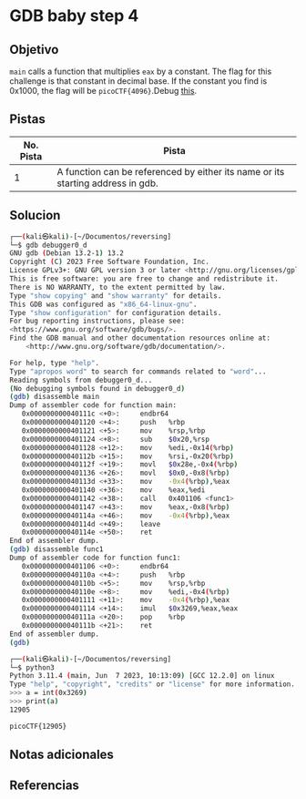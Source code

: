 # GDB baby step 4

## Objetivo
`main` calls a function that multiplies `eax` by a constant. The flag for this challenge is that constant in decimal base. If the constant you find is 0x1000, the flag will be `picoCTF{4096}`.Debug [this](https://artifacts.picoctf.net/c/532/debugger0_d).

## Pistas

| No. Pista | Pista                                                                           |
| --------- | ------------------------------------------------------------------------------- |
| 1         | A function can be referenced by either its name or its starting address in gdb. |

## Solucion
```bash
┌──(kali㉿kali)-[~/Documentos/reversing]
└─$ gdb debugger0_d
GNU gdb (Debian 13.2-1) 13.2
Copyright (C) 2023 Free Software Foundation, Inc.
License GPLv3+: GNU GPL version 3 or later <http://gnu.org/licenses/gpl.html>
This is free software: you are free to change and redistribute it.
There is NO WARRANTY, to the extent permitted by law.
Type "show copying" and "show warranty" for details.
This GDB was configured as "x86_64-linux-gnu".
Type "show configuration" for configuration details.
For bug reporting instructions, please see:
<https://www.gnu.org/software/gdb/bugs/>.
Find the GDB manual and other documentation resources online at:
    <http://www.gnu.org/software/gdb/documentation/>.

For help, type "help".
Type "apropos word" to search for commands related to "word"...
Reading symbols from debugger0_d...
(No debugging symbols found in debugger0_d)
(gdb) disassemble main
Dump of assembler code for function main:
   0x000000000040111c <+0>:     endbr64
   0x0000000000401120 <+4>:     push   %rbp
   0x0000000000401121 <+5>:     mov    %rsp,%rbp
   0x0000000000401124 <+8>:     sub    $0x20,%rsp
   0x0000000000401128 <+12>:    mov    %edi,-0x14(%rbp)
   0x000000000040112b <+15>:    mov    %rsi,-0x20(%rbp)
   0x000000000040112f <+19>:    movl   $0x28e,-0x4(%rbp)
   0x0000000000401136 <+26>:    movl   $0x0,-0x8(%rbp)
   0x000000000040113d <+33>:    mov    -0x4(%rbp),%eax
   0x0000000000401140 <+36>:    mov    %eax,%edi
   0x0000000000401142 <+38>:    call   0x401106 <func1>
   0x0000000000401147 <+43>:    mov    %eax,-0x8(%rbp)
   0x000000000040114a <+46>:    mov    -0x4(%rbp),%eax
   0x000000000040114d <+49>:    leave
   0x000000000040114e <+50>:    ret
End of assembler dump.
(gdb) disassemble func1
Dump of assembler code for function func1:
   0x0000000000401106 <+0>:     endbr64
   0x000000000040110a <+4>:     push   %rbp
   0x000000000040110b <+5>:     mov    %rsp,%rbp
   0x000000000040110e <+8>:     mov    %edi,-0x4(%rbp)
   0x0000000000401111 <+11>:    mov    -0x4(%rbp),%eax
   0x0000000000401114 <+14>:    imul   $0x3269,%eax,%eax
   0x000000000040111a <+20>:    pop    %rbp
   0x000000000040111b <+21>:    ret
End of assembler dump.
(gdb) 

┌──(kali㉿kali)-[~/Documentos/reversing]
└─$ python3           
Python 3.11.4 (main, Jun  7 2023, 10:13:09) [GCC 12.2.0] on linux
Type "help", "copyright", "credits" or "license" for more information.
>>> a = int(0x3269)
>>> print(a)
12905

picoCTF{12905}

```

## Notas adicionales

## Referencias